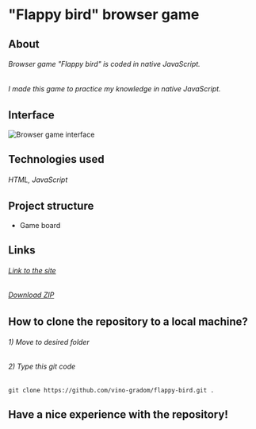 # "Flappy bird" browser game

## About
###### Browser game "Flappy bird" is coded in native JavaScript.
###### I made this game to practice my knowledge in native JavaScript.

## Interface
![Browser game interface](https://github.com/vino-gradom/flappy-bird/blob/master/img/InterfacePresentation.gif)

## Technologies used
###### HTML, JavaScript

## Project structure
* Game board

## Links
###### [Link to the site](https://vino-gradom.github.io/flappy-bird/)
###### [Download ZIP](https://github.com/vino-gradom/flappy-bird/archive/refs/heads/master.zip)

## How to clone the repository to a local machine?
###### 1) Move to desired folder
###### 2) Type this git code
```git
git clone https://github.com/vino-gradom/flappy-bird.git .
```

## Have a nice experience with the repository!
